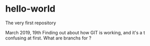 # hello-world
The very first repository

March 2019, 19th
Finding out about how GIT is working, and it's a t confusing at first. What are branchs for ?
